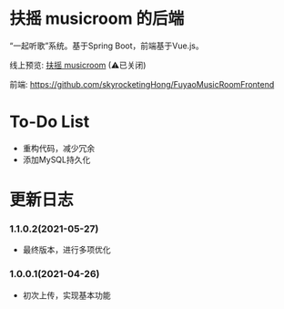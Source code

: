 # 扶摇 musicroom 的后端
“一起听歌”系统。基于Spring Boot，前端基于Vue.js。

线上预览: [扶摇 musicroom](https://music.skyrocketing.ninja) (⚠已关闭)

前端: https://github.com/skyrocketingHong/FuyaoMusicRoomFrontend

# To-Do List
  - 重构代码，减少冗余
  - 添加MySQL持久化

# 更新日志
### 1.1.0.2(2021-05-27)
- 最终版本，进行多项优化

### 1.0.0.1(2021-04-26)
- 初次上传，实现基本功能
